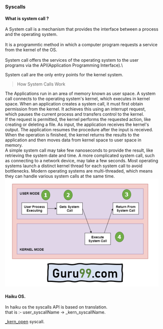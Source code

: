 ### Syscalls
#### What is system call ?
A System call is a mechanism that provides the interface between a process
and the operating system.\
\
It is a programmtic method in which a computer program requests a service
from the kernel of the OS.\
\
System call offers the services of the operating system to the user
programs via the API(Application Programming Interface).\

System call are the only entry points for the kernel system.

>How System Calls Work

The Applications run in an area of memory known as user space. A system call connects to the operating system's kernel, which executes in kernel space. When an application creates a system call, it must first obtain permission from the kernel. It achieves this using an interrupt request, which pauses the current process and transfers control to the kernel.
\
If the request is permitted, the kernel performs the requested action, like creating or deleting a file. As input, the application receives the kernel's output. The application resumes the procedure after the input is received. When the operation is finished, the kernel returns the results to the application and then moves data from kernel space to user space in memory.
\
A simple system call may take few nanoseconds to provide the result, like retrieving the system date and time. A more complicated system call, such as connecting to a network device, may take a few seconds. Most operating systems launch a distinct kernel thread for each system call to avoid bottlenecks. Modern operating systems are multi-threaded, which means they can handle various system calls at the same time.
\
![Alt Architecture](/Syscalls/syscalls_workflow.webp)


#### Haiku OS.
In haiku os the syscalls API is based on translation.
\
that is :- user_syscallName -> _kern_syscallName.

[_kern_open](/Syscalls/kern/_kern_open.md) syscall.

